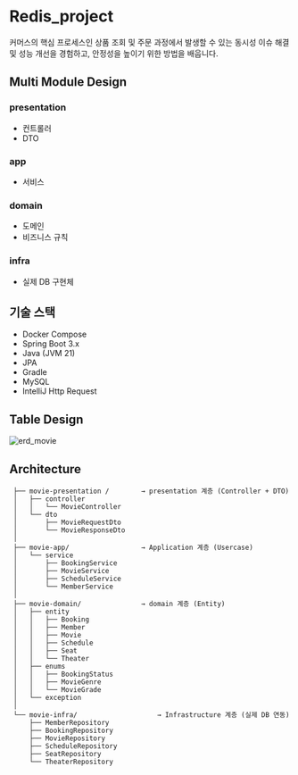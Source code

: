 # Redis_project  

커머스의 핵심 프로세스인 상품 조회 및 주문 과정에서 발생할 수 있는 동시성 이슈 해결 및 성능 개선을 경험하고, 안정성을 높이기 위한 방법을 배웁니다.

## Multi Module Design
### presentation
- 컨트롤러
- DTO
### app
- 서비스
### domain
- 도메인
- 비즈니스 규칙
### infra
- 실제 DB 구현체

## 기술 스택
- Docker Compose
- Spring Boot 3.x
- Java (JVM 21)
- JPA
- Gradle
- MySQL
- IntelliJ Http Request

## Table Design
![erd_movie](https://github.com/user-attachments/assets/6b72e0ea-bfb0-4d0c-8e45-ae443885d1fa)

## Architecture
```
 ├── movie-presentation /        → presentation 계층 (Controller + DTO)
 │   ├── controller
 │   │   └── MovieController
 │   └── dto
 │       ├── MovieRequestDto
 │       └── MovieResponseDto
 │
 ├── movie-app/                  → Application 계층 (Usercase)
 │   └── service
 │       ├── BookingService
 │       ├── MovieService
 │       ├── ScheduleService
 │       └── MemberService
 │ 
 ├── movie-domain/               → domain 계층 (Entity)
 │   ├── entity
 │   │   ├── Booking
 │   │   ├── Member
 │   │   ├── Movie
 │   │   ├── Schedule
 │   │   ├── Seat
 │   │   └── Theater
 │   ├── enums
 │   │   ├── BookingStatus
 │   │   ├── MovieGenre
 │   │   └── MovieGrade
 │   └── exception
 │ 
 └── movie-infra/                    → Infrastructure 계층 (실제 DB 연동)
     ├── MemberRepository
     ├── BookingRepository
     ├── MovieRepository
     ├── ScheduleRepository
     ├── SeatRepository
     └── TheaterRepository
```